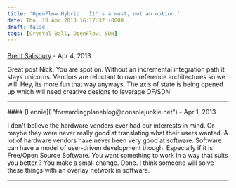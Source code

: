 ```yaml
---
title: 'OpenFlow Hybrid.  It''s a must, not an option.'
date: Thu, 18 Apr 2013 16:17:37 +0000
draft: false
tags: [Crystal Ball, OpenFlow, SDN]
---
```



#### 
[Brent Salisbury]( "brent.salisbury@gmail.com") - <time datetime="2013-04-18 12:42:23">Apr 4, 2013</time>

Great post Nick. You are spot on. Without an incremental integration path it stays unicorns. Vendors are reluctant to own reference architectures so we will. Hey, its more fun that way anyways. The axis of state is being opened up which will need creative designs to leverage OF/SDN
<hr />
#### 
[Lennie]( "forwardingplaneblog@consolejunkie.net") - <time datetime="2013-04-29 00:50:42">Apr 1, 2013</time>

I don't believe the hardware vendors ever had our interrests in mind. Or maybe they were never really good at translating what their users wanted. A lot of hardware vendors have never been very good at software. Software can have a model of user-driven development though. Especially if it is Free/Open Source Software. You want something to work in a way that suits you better ? You make a small change. Done. I think someone will solve these things with an overlay network in software.
<hr />
